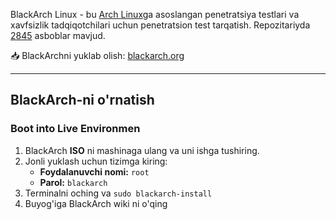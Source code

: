 BlackArch Linux - bu [Arch Linux](http://www.archlinux.org/)ga asoslangan penetratsiya testlari va xavfsizlik tadqiqotchilari uchun penetratsion test tarqatish. Repozitariyda [2845](https://www.blackarch.org/tools.html) asboblar mavjud.

📥 BlackArchni yuklab olish: [blackarch.org](https://www.blackarch.org/downloads.html)

---

## BlackArch-ni o'rnatish

### Boot into Live Environmen
1. BlackArch **ISO** ni mashinaga ulang va uni ishga tushiring.
2. Jonli yuklash uchun tizimga kiring: 
	- **Foydalanuvchi nomi:** `root` 
	- **Parol:** `blackarch`
3. Terminalni oching va `sudo blackarch-install`
4. Buyog'iga BlackArch wiki ni o'qing
